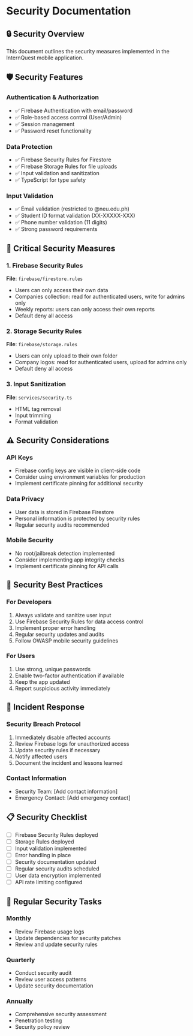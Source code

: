 # Security Documentation

## 🔒 Security Overview

This document outlines the security measures implemented in the InternQuest mobile application.

## 🛡️ Security Features

### Authentication & Authorization
- ✅ Firebase Authentication with email/password
- ✅ Role-based access control (User/Admin)
- ✅ Session management
- ✅ Password reset functionality

### Data Protection
- ✅ Firebase Security Rules for Firestore
- ✅ Firebase Storage Rules for file uploads
- ✅ Input validation and sanitization
- ✅ TypeScript for type safety

### Input Validation
- ✅ Email validation (restricted to @neu.edu.ph)
- ✅ Student ID format validation (XX-XXXXX-XXX)
- ✅ Phone number validation (11 digits)
- ✅ Strong password requirements

## 🚨 Critical Security Measures

### 1. Firebase Security Rules
**File**: `firebase/firestore.rules`
- Users can only access their own data
- Companies collection: read for authenticated users, write for admins only
- Weekly reports: users can only access their own reports
- Default deny all access

### 2. Storage Security Rules
**File**: `firebase/storage.rules`
- Users can only upload to their own folder
- Company logos: read for authenticated users, upload for admins only
- Default deny all access

### 3. Input Sanitization
**File**: `services/security.ts`
- HTML tag removal
- Input trimming
- Format validation

## ⚠️ Security Considerations

### API Keys
- Firebase config keys are visible in client-side code
- Consider using environment variables for production
- Implement certificate pinning for additional security

### Data Privacy
- User data is stored in Firebase Firestore
- Personal information is protected by security rules
- Regular security audits recommended

### Mobile Security
- No root/jailbreak detection implemented
- Consider implementing app integrity checks
- Implement certificate pinning for API calls

## 🔧 Security Best Practices

### For Developers
1. Always validate and sanitize user input
2. Use Firebase Security Rules for data access control
3. Implement proper error handling
4. Regular security updates and audits
5. Follow OWASP mobile security guidelines

### For Users
1. Use strong, unique passwords
2. Enable two-factor authentication if available
3. Keep the app updated
4. Report suspicious activity immediately

## 🚨 Incident Response

### Security Breach Protocol
1. Immediately disable affected accounts
2. Review Firebase logs for unauthorized access
3. Update security rules if necessary
4. Notify affected users
5. Document the incident and lessons learned

### Contact Information
- Security Team: [Add contact information]
- Emergency Contact: [Add emergency contact]

## 📋 Security Checklist

- [ ] Firebase Security Rules deployed
- [ ] Storage Rules deployed
- [ ] Input validation implemented
- [ ] Error handling in place
- [ ] Security documentation updated
- [ ] Regular security audits scheduled
- [ ] User data encryption implemented
- [ ] API rate limiting configured

## 🔄 Regular Security Tasks

### Monthly
- Review Firebase usage logs
- Update dependencies for security patches
- Review and update security rules

### Quarterly
- Conduct security audit
- Review user access patterns
- Update security documentation

### Annually
- Comprehensive security assessment
- Penetration testing
- Security policy review

